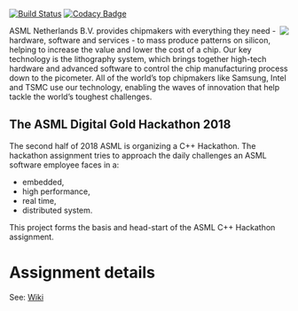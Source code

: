 [![Build Status](https://api.travis-ci.com/uyumaz/AsmlHackathonTemplate.svg?token=JU8dufh1zu96AKEXb48N&branch=master)](https://travis-ci.com/uyumaz/AsmlHackathonTemplate)
[![Codacy Badge](https://api.codacy.com/project/badge/Grade/8bdb7dd841804f119f90a98737141eeb)](https://www.codacy.com?utm_source=github.com&amp;utm_medium=referral&amp;utm_content=uyumaz/AsmlHackathonTemplate&amp;utm_campaign=Badge_Grade)

<img align="right" src="https://github.com/uyumaz/AsmlHackathonTemplate/blob/master/img/asml_digital_gold_white_bg_small.png"/>

ASML Netherlands B.V. provides chipmakers with everything they need - hardware, software and services - to mass produce patterns on silicon, helping to increase the value and lower the cost of a chip. Our key technology is the lithography system, which brings together high-tech hardware and advanced software to control the chip manufacturing process down to the picometer.
All of the world’s top chipmakers like Samsung, Intel and TSMC use our technology, enabling the waves of innovation that help tackle the world’s toughest challenges.

## The ASML Digital Gold Hackathon 2018
The second half of 2018 ASML is organizing a C++ Hackathon. The hackathon assignment tries to approach the daily challenges an ASML software employee faces in a:
* embedded,
* high performance,
* real time,
* distributed
system.


This project forms the basis and head-start of the ASML C++ Hackathon assignment.

# Assignment details

See: [Wiki](../../wiki/Introduction)
